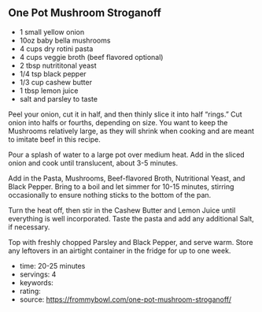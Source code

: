 One Pot Mushroom Stroganoff
-----

- 1 small yellow onion
- 10oz baby bella mushrooms
- 4 cups dry rotini pasta
- 4 cups veggie broth (beef flavored optional)
- 2 tbsp nutrititonal yeast
- 1/4 tsp black pepper
- 1/3 cup cashew butter
- 1 tbsp lemon juice
- salt and parsley to taste

Peel your onion, cut it in half, and then thinly slice it into half “rings.” Cut onion into halfs or fourths, depending on size. You want to keep the Mushrooms relatively large, as they will shrink when cooking and are meant to imitate beef in this recipe.

Pour a splash of water to a large pot over medium heat. Add in the sliced onion and cook until translucent, about 3-5 minutes.

Add in the Pasta, Mushrooms, Beef-flavored Broth, Nutritional Yeast, and Black Pepper. Bring to a boil and let simmer for 10-15 minutes, stirring occasionally to ensure nothing sticks to the bottom of the pan.

Turn the heat off, then stir in the Cashew Butter and Lemon Juice until everything is well incorporated. Taste the pasta and add any additional Salt, if necessary.

Top with freshly chopped Parsley and Black Pepper, and serve warm. Store any leftovers in an airtight container in the fridge for up to one week.

- time: 20-25 minutes
- servings: 4
- keywords:
- rating:
- source: https://frommybowl.com/one-pot-mushroom-stroganoff/
